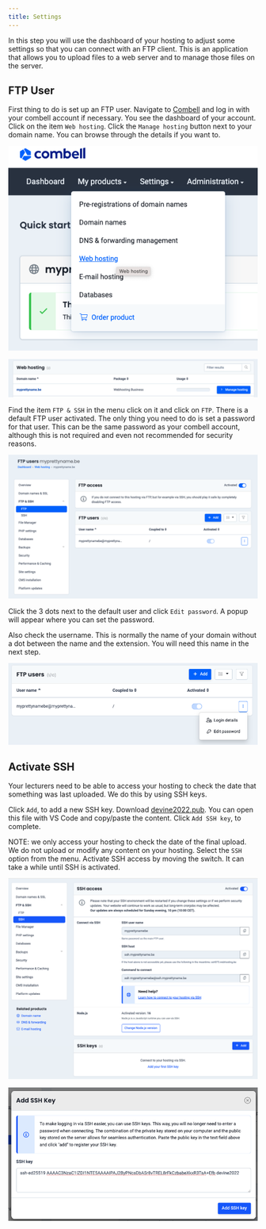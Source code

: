 ```yaml
---
title: Settings
---
```


In this step you will use the dashboard of your hosting to adjust some settings so that you can connect with an FTP client. This is an application that allows you to upload files to a web server and to manage those files on the server.

## FTP User

First thing to do is set up an FTP user. Navigate to [Combell](https://my.combell.com/en/home) and log in with your combell account if necessary. You see the dashboard of your account. Click on the item `Web hosting`. Click the `Manage hosting` button next to your domain name. You can browse through the details if you want to.

![Combell Webhosting](../../../../assets/img/combell/webhosting.png)

![Combell Webhosting](../../../../assets/img/combell/managehosting.png)

Find the item `FTP & SSH` in the menu click on it and click on `FTP`. There is a default FTP user activated. The only thing you need to do is set a password for that user. This can be the same password as your combell account, although this is not required and even not recommended for security reasons.

![Combell FTP](../../../../assets/img/combell/ftp.png)

Click the 3 dots next to the default user and click `Edit password`. A popup will appear where you can set the password.

Also check the username. This is normally the name of your domain without a dot between the name and the extension. You will need this name in the next step.

![Combell FTP](../../../../assets/img/combell/ftppassword.png)

## Activate SSH

Your lecturers need to be able to access your hosting to check the date that something was last uploaded. We do this by using SSH keys.

Click `Add`, to add a new SSH key. Download [devine2022.pub](https://leho-howest.instructure.com/courses/15779/files/2830313?module_item_id=583445). You can open this file with VS Code and copy/paste the content. Click `Add SSH key`, to complete.

NOTE: we only access your hosting to check the date of the final upload. We do not upload or modify any content on your hosting. Select the `SSH` option from the menu. Activate SSH access by moving the switch. It can take a while until SSH is activated.

![Combell SSH](../../../../assets/img/combell/ssh.png)

![Combell Add SSH key](../../../../assets/img/combell/addssh.png)
